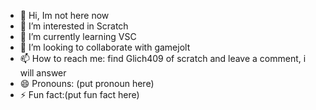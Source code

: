 - 👋 Hi, Im not here now
- 👀 I’m interested in Scratch
- 🌱 I’m currently learning VSC
- 💞️ I’m looking to collaborate with gamejolt
- 📫 How to reach me: find Glich409 of scratch and leave a comment, i will answer
- 😄 Pronouns: (put pronoun here)
- ⚡ Fun fact:(put fun fact here)

<!---
Im-not-here-now/Im-not-here-now is a ✨ special ✨ repository because its `README.md` (this file) appears on your GitHub profile.
You can click the Preview link to take a look at your changes.
--->
